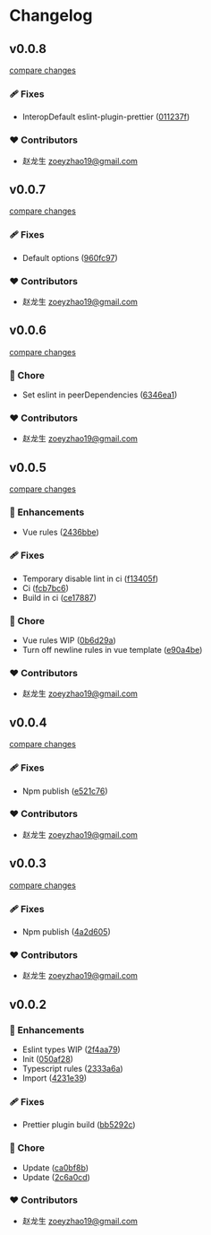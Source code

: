 # Changelog


## v0.0.8

[compare changes](https://github.com/zoeyzhao19/eslint-config/compare/v0.0.7...v0.0.8)

### 🩹 Fixes

- InteropDefault eslint-plugin-prettier ([011237f](https://github.com/zoeyzhao19/eslint-config/commit/011237f))

### ❤️ Contributors

- 赵龙生 <zoeyzhao19@gmail.com>

## v0.0.7

[compare changes](https://github.com/zoeyzhao19/eslint-config/compare/v0.0.6...v0.0.7)

### 🩹 Fixes

- Default options ([960fc97](https://github.com/zoeyzhao19/eslint-config/commit/960fc97))

### ❤️ Contributors

- 赵龙生 <zoeyzhao19@gmail.com>

## v0.0.6

[compare changes](https://github.com/zoeyzhao19/eslint-config/compare/v0.0.5...v0.0.6)

### 🏡 Chore

- Set eslint in peerDependencies ([6346ea1](https://github.com/zoeyzhao19/eslint-config/commit/6346ea1))

### ❤️ Contributors

- 赵龙生 <zoeyzhao19@gmail.com>

## v0.0.5

[compare changes](https://github.com/zoeyzhao19/eslint-config/compare/v0.0.4...v0.0.5)

### 🚀 Enhancements

- Vue rules ([2436bbe](https://github.com/zoeyzhao19/eslint-config/commit/2436bbe))

### 🩹 Fixes

- Temporary disable lint in ci ([f13405f](https://github.com/zoeyzhao19/eslint-config/commit/f13405f))
- Ci ([fcb7bc6](https://github.com/zoeyzhao19/eslint-config/commit/fcb7bc6))
- Build in ci ([ce17887](https://github.com/zoeyzhao19/eslint-config/commit/ce17887))

### 🏡 Chore

- Vue rules WIP ([0b6d29a](https://github.com/zoeyzhao19/eslint-config/commit/0b6d29a))
- Turn off  newline rules in vue template ([e90a4be](https://github.com/zoeyzhao19/eslint-config/commit/e90a4be))

### ❤️ Contributors

- 赵龙生 <zoeyzhao19@gmail.com>

## v0.0.4

[compare changes](https://github.com/zoeyzhao19/eslint-config/compare/v0.0.3...v0.0.4)

### 🩹 Fixes

- Npm publish ([e521c76](https://github.com/zoeyzhao19/eslint-config/commit/e521c76))

### ❤️ Contributors

- 赵龙生 <zoeyzhao19@gmail.com>

## v0.0.3

[compare changes](https://github.com/zoeyzhao19/eslint-config/compare/v0.0.2...v0.0.3)

### 🩹 Fixes

- Npm publish ([4a2d605](https://github.com/zoeyzhao19/eslint-config/commit/4a2d605))

### ❤️ Contributors

- 赵龙生 <zoeyzhao19@gmail.com>

## v0.0.2


### 🚀 Enhancements

- Eslint types WIP ([2f4aa79](https://github.com/zoeyzhao19/eslint-config/commit/2f4aa79))
- Init ([050af28](https://github.com/zoeyzhao19/eslint-config/commit/050af28))
- Typescript rules ([2333a6a](https://github.com/zoeyzhao19/eslint-config/commit/2333a6a))
- Import ([4231e39](https://github.com/zoeyzhao19/eslint-config/commit/4231e39))

### 🩹 Fixes

- Prettier plugin build ([bb5292c](https://github.com/zoeyzhao19/eslint-config/commit/bb5292c))

### 🏡 Chore

- Update ([ca0bf8b](https://github.com/zoeyzhao19/eslint-config/commit/ca0bf8b))
- Update ([2c6a0cd](https://github.com/zoeyzhao19/eslint-config/commit/2c6a0cd))

### ❤️ Contributors

- 赵龙生 <zoeyzhao19@gmail.com>

